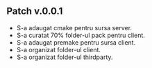 Patch v.0.0.1 
--------
 - S-a adaugat cmake pentru sursa server. 
 - S-a curatat 70% folder-ul pack pentru client.
 - S-a adaugat premake pentru sursa client.
 - S-a organizat folder-ul client. 
 - S-a organizat folder-ul thirdparty. 
